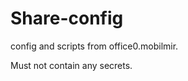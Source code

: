 Share-config
==================

config and scripts from office0.mobilmir.

Must not contain any secrets.
